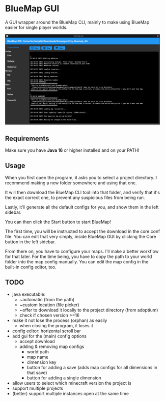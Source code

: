# BlueMap GUI
A GUI wrapper around the BlueMap CLI, mainly to make using BlueMap easier for single player worlds.

![screenshot](.github/readme_assets/bmgui.png)

## Requirements
Make sure you have **Java 16** or higher installed and on your PATH!

## Usage
When you first open the program, it asks you to select a project directory.
I recommend making a new folder somewhere and using that one.

It will then download the BlueMap CLI tool into that folder,
and verify that it's the exact correct one, to prevent any suspicious files from being run.

Lastly, it'll generate all the default configs for you, and show them in the left sidebar.

You can then click the Start button to start BlueMap!

The first time, you will be instructed to accept the download in the core.conf file.
You can edit that very simply, inside BlueMap GUI by clicking the Core button in the left sidebar.

From there on, you have to configure your maps. I'll make a better workflow for that later.
For the time being, you have to copy the path to your world folder into the map config manually.
You can edit the map config in the built-in config editor, too.

## TODO
- java executable:
	- ~automatic (from the path)
	- ~custom location (file picker)
	- ~offer to download it locally to the project directory (from adoptium)
	- check if chosen version >=16
- make it not lose the process (orphan) as easily
	- when closing the program, it loses it
- config editor: horizontal scroll bar
- add gui for the (main) config options
	- accept download
	- adding & removing map configs
		- world path
		- map name
		- dimension key
		- button for adding a save (adds map configs for all dimensions in that save)
		- button for adding a single dimension
- allow users to select which minecraft version the project is
- support multiple projects
- (better) support multiple instances open at the same time
